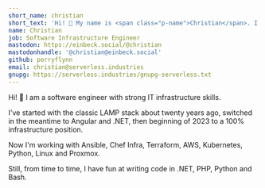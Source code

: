 ```yaml
---
short_name: christian
short_text: 'Hi! 👋 My name is <span class="p-name">Christian</span>. I am a software engineer with strong IT infrastructure skills.'
name: Christian
job: Software Infrastructure Engineer
mastodon: https://einbeck.social/@christian
mastodonhandle: '@christian@einbeck.social'
github: perryflynn
email: christian@serverless.industries
gnupg: https://serverless.industries/gnupg-serverless.txt
---
```


Hi! 👋 I am a software engineer with strong IT infrastructure skills.

I've started with the classic LAMP stack about twenty years ago,
switched in the meantime to Angular and .NET, then beginning of
2023 to a 100% infrastructure position.

Now I'm working with Ansible, Chef Infra, Terraform, AWS, Kubernetes, Python, Linux and Proxmox.

Still, from time to time, I have fun at writing code in .NET, PHP, Python and Bash.
